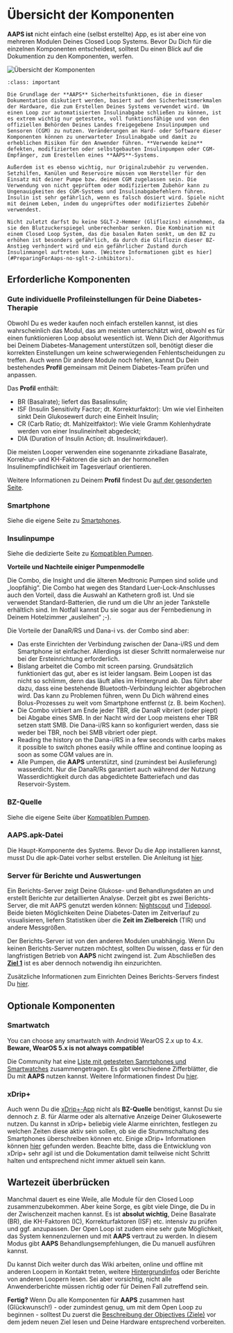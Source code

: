 # Übersicht der Komponenten

**AAPS ist** nicht einfach eine (selbst erstellte) App, es ist aber eine von mehreren Modulen Deines Closed Loop Systems. Bevor Du Dich für die einzelnen Komponenten entscheidest, solltest Du einen Blick auf die Dokumention zu den Komponenten, werfen.

![Übersicht der Komponenten](../images/modules.png)

```{admonition} IMPORTANT SAFETY NOTICE
:class: important

Die Grundlage der **AAPS** Sicherheitsfunktionen, die in dieser Dokumentation diskutiert werden, basiert auf den Sicherheitsmerkmalen der Hardware, die zum Erstellen Deines Systems verwendet wird. Um einen Loop zur automatisierten Insulinabgabe schließen zu können, ist es extrem wichtig nur getestete, voll funktionsfähige und von den offiziellen Behörden Deines Landes freigegebene Insulinpumpen und Sensoren (CGM) zu nutzen. Veränderungen an Hard- oder Software dieser Komponenten können zu unerwarteter Insulinabgabe und damit zu erheblichen Risiken für den Anwender führen. **Verwende keine** defekten, modifizierten oder selbstgebauten Insulinpumpen oder CGM-Empfänger, zum Erestellen eines **AAPS**-Systems.

Außerdem ist es ebenso wichtig, nur Originalzubehör zu verwenden. Setzhilfen, Kanülen und Reservoire müssen vom Hersteller für den Einsatz mit deiner Pumpe bzw. deinem CGM zugelassen sein. Die Verwendung von nicht geprüftem oder modifiziertem Zubehör kann zu Ungenauigkeiten des CGM-Systems und Insulinabgabefehlern führen. Insulin ist sehr gefährlich, wenn es falsch dosiert wird. Spiele nicht mit deinem Leben, indem du ungeprüftes oder modifiziertes Zubehör verwendest.

Nicht zuletzt darfst Du keine SGLT-2-Hemmer (Gliflozins) einnehmen, da sie den Blutzuckerspiegel unberechenbar senken. Die Kombination mit einem Closed Loop System, das die basalen Raten senkt, um den BZ zu erhöhen ist besonders gefährlich, da durch die Gliflozin dieser BZ-Anstieg verhindert wird und ein gefährlicher Zustand durch Insulinmangel auftreten kann. [Weitere Informationen gibt es hier](#PreparingForAaps-no-sglt-2-inhibitors).
```

## Erforderliche Komponenten

### Gute individuelle Profileinstellungen für Deine Diabetes-Therapie

Obwohl Du es weder kaufen noch einfach erstellen kannst, ist dies wahrscheinlich das Modul, das am meisten unterschätzt wird, obwohl es für einen funktionieren Loop absolut wesentlich ist. Wenn Dich der Algorithmus bei Deinem Diabetes-Management unterstützen soll, benötigt dieser die korrekten Einstellungen um keine schwerwiegenden Fehlentscheidungen zu treffen. Auch wenn Dir andere Module noch fehlen, kannst Du Dein bestehendes **Profil** gemeinsam mit Deinem Diabetes-Team prüfen und anpassen.

Das **Profil** enthält:

- BR (Basalrate); liefert das Basalinsulin;
- ISF (Insulin Sensitivity Factor; dt. Korrekturfaktor): Um wie viel Einheiten sinkt Dein Glukosewert durch eine Einheit Insulin;
- CR (Carb Ratio; dt. Mahlzeitfaktor): Wie viele Gramm Kohlenhydrate werden von einer Insulineinheit abgedeckt;
- DIA (Duration of Insulin Action; dt. Insulinwirkdauer).

Die meisten Looper verwenden eine sogenannte zirkadiane Basalrate, Korrektur- und KH-Faktoren die sich an der hormonellen Insulinempfindlichkeit im Tagesverlauf orientieren.

Weitere Informationen zu Deinem **Profil** findest Du [auf der gesonderten Seite](../SettingUpAaps/YourAapsProfile.md).

### Smartphone

Siehe die eigene Seite zu [Smartphones](../Getting-Started/Phones.md).

### Insulinpumpe

Siehe die dedizierte Seite zu [Kompatiblen Pumpen](../Getting-Started/CompatiblePumps.md).

**Vorteile und Nachteile einiger Pumpenmodelle**

Die Combo, die Insight und die älteren Medtronic Pumpen sind solide und „loopfähig“. Die Combo hat wegen des Standard Luer-Lock-Anschlusses auch den Vorteil, dass die Auswahl an Kathetern groß ist. Und sie verwendet Standard-Batterien, die rund um die Uhr an jeder Tankstelle erhältlich sind. Im Notfall kannst Du sie sogar aus der Fernbedienung in Deinem Hotelzimmer „ausleihen“ ;-).

Die Vorteile der DanaR/RS und Dana-i vs. der Combo sind aber:

- Das erste Einrichten der Verbindung zwischen der Dana-i/RS und dem Smartphone ist einfacher. Allerdings ist dieser Schritt normalerweise nur bei der Ersteinrichtung erforderlich.
- Bislang arbeitet die Combo mit screen parsing. Grundsätzlich funktioniert das gut, aber es ist leider langsam. Beim Loopen ist das nicht so schlimm, denn das läuft alles im Hintergrund ab. Das führt aber dazu, dass eine bestehende Bluetooth-Verbindung leichter abgebrochen wird. Das kann zu Problemen führen, wenn Du Dich während eines Bolus-Prozesses zu weit vom Smartphone entfernst (z. B. beim Kochen).
- Die Combo virbiert am Ende jeder TBR, die DanaR vibriert (oder piept) bei Abgabe eines SMB. In der Nacht wird der Loop meistens eher TBR setzen statt SMB.  Die Dana-i/RS kann so konfiguriert werden, dass sie weder bei TBR, noch bei SMB vibriert oder piept.
- Reading the history on the Dana-i/RS in a few seconds with carbs makes it possible to switch phones easily while offline and continue looping as soon as some CGM values are in.
- Alle Pumpen, die **AAPS** unterstützt, sind (zumindest bei Auslieferung) wasserdicht. Nur die DanaR/Rs garantiert auch während der Nutzung Wasserdichtigkeit durch das abgedichtete Batteriefach und das Reservoir-System.

### BZ-Quelle

Siehe die eigene Seite über [Kompatiblen Pumpen](../Getting-Started/CompatiblesCgms.md).

### **AAPS**.apk-Datei

Die Haupt-Komponente des Systems. Bevor Du die App installieren kannst, musst Du die apk-Datei vorher selbst erstellen. Die Anleitung ist [hier](../SettingUpAaps/BuildingAaps.md).

### Server für Berichte und Auswertungen

Ein Berichts-Server zeigt Deine Glukose- und Behandlungsdaten an und erstellt Berichte zur detaillierten Analyse. Derzeit gibt es zwei Berichts-Server, die mit AAPS genutzt werden können: [Nightscout](#SettingUpTheReportingServer-nightscout) und [Tidepool](#SettingUpTheReportingServer-tidepool). Beide bieten Möglichkeiten Deine Diabetes-Daten im Zeitverlauf zu visualisieren, liefern Statistiken über die **Zeit im Zielbereich** (TIR) und andere Messgrößen.

Der Berichts-Server ist von den anderen Modulen unabhängig. Wenn Du keinen Berichts-Server nutzen möchtest, sollten Du wissen, dass er für den langfristigen Betrieb von **AAPS** nicht zwingend ist. Zum Abschließen des [**Ziel 1**](#objectives-objective1) ist es aber dennoch notwendig ihn einzurichten.

Zusätzliche Informationen zum Einrichten Deines Berichts-Servers findest Du [hier](../SettingUpAaps/SettingUpTheReportingServer.md).

## Optionale Komponenten

### Smartwatch

You can choose any smartwatch with Android WearOS 2.x up to 4.x. **Beware, WearOS 5.x is not always compatible!**

Die Community hat eine [Liste mit getesteten Samrtphones und Smartwatches](#Phones-list-of-tested-phones) zusammengetragen. Es gibt verschiedene Zifferblätter, die Du mit **AAPS** nutzen kannst. Weitere Informationen findest Du [hier](../WearOS/WearOsSmartwatch.md).

### xDrip+

Auch wenn Du die [xDrip+-App](https://xdrip.readthedocs.io/en/latest/) nicht als **BZ-Quelle** benötigst, kannst Du sie dennoch _z. B._ für Alarme oder als alternative Anzeige Deiner Glukosewerte nutzen. Du kannst in xDrip+ beliebig viele Alarme einrichten, festlegen zu welchen Zeiten diese aktiv sein sollen, ob sie die Stummschaltung des Smartphones überschreiben können etc. Einige xDrip+ Informationen können [hier](../CompatibleCgms/xDrip.md) gefunden werden. Beachte bitte, dass die Entwicklung von xDrip+ sehr agil ist und die Dokumentation damit teilweise nicht Schritt halten und entsprechend nicht immer aktuell sein kann.

## Wartezeit überbrücken

Manchmal dauert es eine Weile, alle Module für den Closed Loop zusammenzubekommen. Aber keine Sorge, es gibt viele Dinge, die Du in der Zwischenzeit machen kannst. Es ist **absolut wichtig**, Deine Basalrate (BR), die KH-Faktoren (IC), Korrekturfaktoren (ISF) etc. intensiv zu prüfen und ggf. anzupassen. Der Open Loop ist zudem eine sehr gute Möglichkeit, das System kennenzulernen und mit **AAPS** vertraut zu werden. In diesem Modus gibt **AAPS** Behandlungsempfehlungen, die Du manuell ausführen kannst.

Du kannst Dich weiter durch das Wiki arbeiten, online und offline mit anderen Loopern in Kontakt treten, weitere [Hintergrundinfos](../UsefulLinks/BackgroundReading.md) oder Berichte von anderen Loopern lesen. Sei aber vorsichtig, nicht alle Anwenderberichte müssen richtig oder für Deinen Fall zutreffend sein.

**Fertig?** Wenn Du alle Komponenten für **AAPS** zusammen hast (Glückwunsch!) - oder zumindest genug, um mit dem Open Loop zu beginnen - solltest Du zuerst die [Beschreibung der Objectives (Ziele)](../SettingUpAaps/CompletingTheObjectives.md) vor dem jedem neuen Ziel lesen und Deine Hardware entsprechend vorbereiten.
